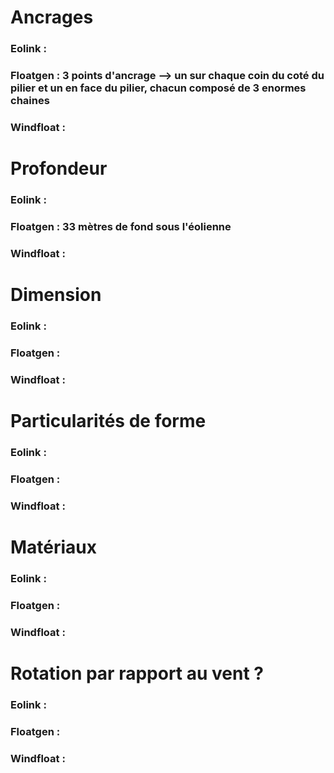 # Ancrages

### Eolink :
### Floatgen : 3 points d'ancrage --> un sur chaque coin du coté du pilier et un en face du pilier, chacun composé de 3 enormes chaines
### Windfloat :

# Profondeur

### Eolink :
### Floatgen : 33 mètres de fond sous l'éolienne
### Windfloat :

# Dimension

### Eolink :
### Floatgen :
### Windfloat :

# Particularités de forme

### Eolink :
### Floatgen :
### Windfloat :

# Matériaux

### Eolink :
### Floatgen :
### Windfloat :

# Rotation par rapport au vent ?

### Eolink :
### Floatgen :
### Windfloat :
